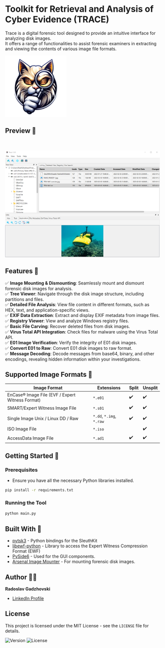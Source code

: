 


<h1 align="">Toolkit for Retrieval and Analysis of Cyber Evidence (TRACE)</h1>

Trace is a digital forensic tool designed to provide an intuitive interface for analyzing disk images. \
It offers a range of functionalities to assist forensic examiners in extracting and viewing the contents of various image file formats.

<p align="">
  <img src="Icons/logo_prev_ui.png" alt="TRACE Logo" width="200"/>
</p>

## Preview 👀
<br/><br/>
<img src="Icons/Preview.png" alt="TRACE Logo" width="1300"/>


## Features 🌟

✅ **Image Mounting & Dismounting**: Seamlessly mount and dismount forensic disk images for analysis.\
✅ **Tree Viewer**: Navigate through the disk image structure, including partitions and files.\
✅ **Detailed File Analysis**: View file content in different formats, such as HEX, text, and application-specific views.\
✅ **EXIF Data Extraction**: Extract and display EXIF metadata from image files.\
✅ **Registry Viewer**: View and analyze Windows registry files.\
✅ **Basic File Carving**: Recover deleted files from disk images.\
✅ **Virus Total API Integration**: Check files for malware using the Virus Total API.\
✅ **E01 Image Verification**: Verify the integrity of E01 disk images.\
✅ **Convert E01 to Raw**: Convert E01 disk images to raw format.\
✅ **Message Decoding**: Decode messages from base64, binary, and other encodings, revealing hidden information within your investigations.



## Supported Image Formats 💾

| Image Format                                   | Extensions                     | Split   |  Unsplit |
|------------------------------------------------|--------------------------------|---------|----------|
| EnCase® Image File (EVF / Expert Witness Format)| `*.e01`                       | ✔️      | ✔️       |
| SMART/Expert Witness Image File                | `*.s01`                        | ✔️      | ✔️       |
| Single Image Unix / Linux DD / Raw             | `*.dd`, `*.img`, `*.raw`       | ✔️      | ✔️       |
| ISO Image File                                 | `*.iso`                        |         | ✔️       |
| AccessData Image File                          | `*.ad1`                        | ✔️       | ✔️        |


## Getting Started 🚀


### Prerequisites

- Ensure you have all the necessary Python libraries installed.

```bash
pip install -r requirements.txt
  ```

### Running the Tool

```bash
python main.py
```

## Built With 🧱

- [pytsk3](https://pypi.org/project/pytsk3/) - Python bindings for the SleuthKit
- [libewf-python](https://github.com/libyal/libewf) - Library to access the Expert Witness Compression Format (EWF)
- [PySide6](https://pypi.org/project/PySide6/) - Used for the GUI components.
- [Arsenal Image Mounter](https://arsenalrecon.com/products/image-mounter/) - For mounting forensic disk images.

## Author 👨‍💻

**Radoslav Gadzhovski**
- [LinkedIn Profile](https://www.linkedin.com/in/radoslav-gadzhovski/)


## License

This project is licensed under the MIT License - see the `LICENSE` file for details.

![Version](https://img.shields.io/badge/version-1.0.0-blue.svg)
![License](https://img.shields.io/badge/license-MIT-green.svg)


